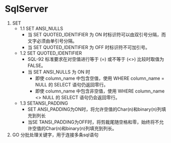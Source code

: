 # SqlServer
1. SET
    + 1.1 SET ANSI_NULLS 
      + 当 SET QUOTED_IDENTIFIER 为 ON 时标识符可以由双引号分隔，而文字必须由单引号分隔。
      + 当 SET QUOTED_IDENTIFIER 为 OFF 时标识符不可加引号。
    + 1.2 SET QUOTED_IDENTIFIER
      + SQL-92 标准要求在对空值进行等于 (=) 或不等于 (<>) 比较时取值为 FALSE。
      + 当 SET ANSI_NULLS 为 ON 时
        + 即使 column_name 中包含空值，使用 WHERE column_name = NULL 的 SELECT 语句仍返回零行。
        + 即使 column_name 中包含非空值，使用 WHERE column_name <> NULL 的 SELECT 语句仍会返回零行。
    + 1.3 SETANSI_PADDING
        + SET ANSI_PADDING为ON时，将允许空值的Char(n)和binary(n)列填充到列长
        + 当SE TANSI_PADDING为OFF时，将剪裁尾随空格和零，始终将不允许空值的Char(n)和binary(n)列填充到列长。
2. GO
 分批处理关键字，用于连接多条sql语句
